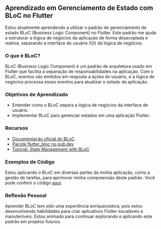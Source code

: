 ## Aprendizado em Gerenciamento de Estado com BLoC no Flutter

Estou atualmente aprendendo a utilizar o padrão de gerenciamento de estado BLoC (Business Logic Component) no Flutter. Este padrão me ajuda a estruturar a lógica de negócios da aplicação de forma desacoplada e reativa, separando a interface do usuário (UI) da lógica de negócios.

### O que é BLoC?

BLoC (Business Logic Component) é um padrão de arquitetura usado em Flutter que facilita a separação de responsabilidades na aplicação. Com o BLoC, eventos são emitidos em resposta a ações do usuário, e a lógica de negócios processa esses eventos para atualizar o estado da aplicação.

### Objetivos de Aprendizado

- Entender como o BLoC separa a lógica de negócios da interface de usuário.
- Implementar BLoC para gerenciar estados em uma aplicação Flutter.

### Recursos

- [Documentação oficial do BLoC](https://bloclibrary.dev/)
- [Pacote flutter_bloc no pub.dev](https://pub.dev/packages/flutter_bloc)
- [Tutorial: State Management with BLoC](https://docs.flutter.dev/cookbook/architecture/bloc)

### Exemplos de Código

Estou aplicando o BLoC em diversas partes da minha aplicação, como a gestão de tarefas, para aprimorar minha compreensão deste padrão. Você pode conferir o código [aqui](link-para-o-código).

### Reflexão Pessoal

Aprender BLoC tem sido uma experiência enriquecedora, pois estou desenvolvendo habilidades para criar aplicativos Flutter escaláveis e manuteníveis. Estou animado para continuar explorando e aplicando este padrão em projetos futuros.

